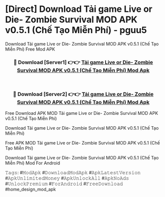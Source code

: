 # [Direct] Download Tải game Live or Die- Zombie Survival MOD APK v0.5.1 (Chế Tạo Miễn Phí) - pguu5
Download Tải game Live or Die- Zombie Survival MOD APK v0.5.1 (Chế Tạo Miễn Phí) Free Mod APK

<div align="center">
<h3>🔴 Download [Server1] 👉👉 <a href="https://apk-comot.site?title=Tải_game_Live_or_Die-_Zombie_Survival_MOD_APK_v0.5.1_(Chế_Tạo_Miễn_Phí)">Tải game Live or Die- Zombie Survival MOD APK v0.5.1 (Chế Tạo Miễn Phí) Mod Apk</a></h3><br>

<h3>🔴 Download [Server2] 👉👉 <a href="https://apk-comot.site?title=Tải_game_Live_or_Die-_Zombie_Survival_MOD_APK_v0.5.1_(Chế_Tạo_Miễn_Phí)">Tải game Live or Die- Zombie Survival MOD APK v0.5.1 (Chế Tạo Miễn Phí) Mod Apk</a></h3>
</div>


Free Download APK MOD Tải game Live or Die- Zombie Survival MOD APK v0.5.1 (Chế Tạo Miễn Phí)

Download Tải game Live or Die- Zombie Survival MOD APK v0.5.1 (Chế Tạo Miễn Phí) 

Free APK MOD Tải game Live or Die- Zombie Survival MOD APK v0.5.1 (Chế Tạo Miễn Phí) 

Download Tải game Live or Die- Zombie Survival MOD APK v0.5.1 (Chế Tạo Miễn Phí) Mod For Android

𝚃𝚊𝚐𝚜: #𝙼𝚘𝚍𝙰𝚙𝚔 #𝙳𝚘𝚠𝚗𝚕𝚘𝚊𝚍𝙼𝚘𝚍𝙰𝚙𝚔 #𝙰𝚙𝚔𝙻𝚊𝚝𝚎𝚜𝚝𝚅𝚎𝚛𝚜𝚒𝚘𝚗 #𝙰𝚙𝚔𝚄𝚗𝚕𝚒𝚖𝚒𝚝𝚎𝚍𝙼𝚘𝚗𝚎𝚢 #𝙰𝚙𝚔𝚄𝚗𝚕𝚘𝚌𝚔𝙰𝚕𝚕 #𝙰𝚙𝚔𝙽𝚘𝙰𝚍𝚜 #𝚄𝚗𝚕𝚘𝚌𝚔𝙿𝚛𝚎𝚖𝚒𝚞𝚖 #𝙵𝚘𝚛𝙰𝚗𝚍𝚛𝚘𝚒𝚍 #𝙵𝚛𝚎𝚎𝙳𝚘𝚠𝚗𝚕𝚘𝚊𝚍 #home_design_mod_apk